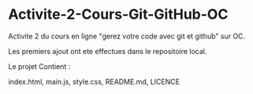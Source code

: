 # Activite-2-Cours-Git-GitHub-OC
Activite 2 du cours en ligne "gerez votre code avec git et github" sur OC.

Les premiers ajout ont ete effectues dans le repositoire local.

Le projet Contient : 

index.html, main.js, style.css, README.md, LICENCE 

